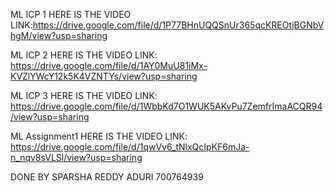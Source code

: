  ML ICP 1
 HERE IS THE VIDEO LINK:https://drive.google.com/file/d/1P77BHnUQQSnUr365qcKREOtjBGNbVhgM/view?usp=sharing
 
ML ICP 2
HERE IS THE VIDEO LINK: https://drive.google.com/file/d/1AY0MuU81iMx-KVZlYWcY12k5K4VZNTYs/view?usp=sharing

ML ICP 3
HERE IS THE VIDEO LINK: https://drive.google.com/file/d/1WbbKd7O1WUK5AKvPu7ZemfrImaACQR94/view?usp=sharing

ML Assignment1
HERE IS THE VIDEO LINK: https://drive.google.com/file/d/1qwVv6_tNlxQcIpKF6mJa-n_nqv8sVLSl/view?usp=sharing

DONE BY SPARSHA REDDY ADURI 700764939
